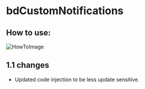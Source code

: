 # bdCustomNotifications

## How to use:
![HowToImage](https://github.com/yoshivb/bdCustomNotifications/blob/master/HowTo.gif?raw=true)

## 1.1 changes
* Updated code injection to be less update sensitive.